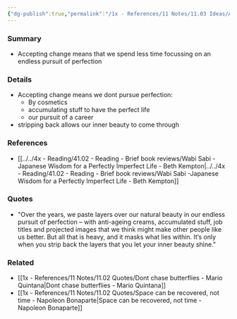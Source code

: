 ```yaml
---
{"dg-publish":true,"permalink":"/1x - References/11 Notes/11.03 Ideas/Accept change by how we pursue stuff/","noteIcon":""}
---
```



### Summary
- Accepting change means that we spend less time focussing on an endless pursuit of perfection

### Details
- Accepting change means we dont pursue perfection:
	- By cosmetics
	- accumulating stuff to have the perfect life
	- our pursuit of a career
- stripping back allows our inner beauty to come through

### References
- [[../../4x - Reading/41.02 - Reading - Brief book reviews/Wabi Sabi -Japanese Wisdom for a Perfectly Imperfect Life - Beth Kempton\|../../4x - Reading/41.02 - Reading - Brief book reviews/Wabi Sabi -Japanese Wisdom for a Perfectly Imperfect Life - Beth Kempton]]

### Quotes
- "Over the years, we paste layers over our natural beauty in our endless pursuit of perfection – with anti-ageing creams, accumulated stuff, job titles and projected images that we think might make other people like us better. But all that is heavy, and it masks what lies within. It’s only when you strip back the layers that you let your inner beauty shine."

### Related
- [[1x - References/11 Notes/11.02 Quotes/Dont chase butterflies - Mario Quintana\|Dont chase butterflies - Mario Quintana]]
- [[1x - References/11 Notes/11.02 Quotes/Space can be recovered, not time - Napoleon Bonaparte\|Space can be recovered, not time - Napoleon Bonaparte]]